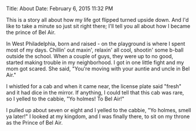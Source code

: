 Title: About
Date: February 6, 2015 11:32 PM

This is a story all about how my life got flipped turned upside down.  And I'd like to take a minute so just sit right there;  I'll tell you all about how I became the prince of Bel Air.

In West Philadelphia, born and raised - on the playground is where I spent most of my days.  Chillin' out maxin', relaxin' all cool, shootin' some b-ball outside the school.  When a couple of guys, they were up to no good, started making trouble in my neighborhood.  I got in one little fight and my mom got scared.  She said, "You're moving with your auntie and uncle in Bel Air."

I whistled for a cab and when it came near, the license plate said "fresh" and it had dice in the mirror.  If anything, I could tell that this cab was rare, so I yelled to the cabbie, "Yo holmes!  To Bel Air!"

I pulled up about seven or eight and I yelled to the cabbie, "Yo holmes, smell ya later!"  I looked at my kingdom, and I was finally there, to sit on my throne as the Prince of Bel Air.